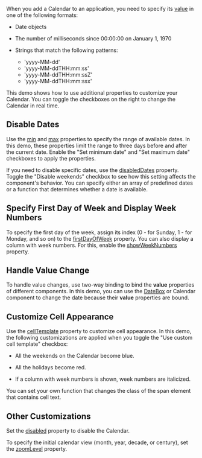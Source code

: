 When you add a Calendar to an application, you need to specify its [value](/Documentation/ApiReference/UI_Components/dxCalendar/Configuration/#value) in one of the following formats: 

- Date objects

- The number of milliseconds since 00:00:00 on January 1, 1970

- Strings that match the following patterns: 
    - 'yyyy-MM-dd'
    - 'yyyy-MM-ddTHH:mm:ss'
    - 'yyyy-MM-ddTHH:mm:ssZ'
    - 'yyyy-MM-ddTHH:mm:ssx' 

This demo shows how to use additional properties to customize your Calendar. You can toggle the checkboxes on the right to change the Calendar in real time.

## Disable Dates

Use the [min](/Documentation/ApiReference/UI_Components/dxCalendar/Configuration/#min) and [max](/Documentation/ApiReference/UI_Components/dxCalendar/Configuration/#max) properties to specify the range of available dates. In this demo, these properties limit the range to three days before and after the current date. Enable the "Set minimum date" and "Set maximum date" checkboxes to apply the properties.

If you need to disable specific dates, use the [disabledDates](/Documentation/ApiReference/UI_Components/dxCalendar/Configuration/#disabledDates) property. Toggle the "Disable weekends" checkbox to see how this setting affects the component's behavior. You can specify either an array of predefined dates or a function that determines whether a date is available.

## Specify First Day of Week and Display Week Numbers

To specify the first day of the week, assign its index (0 - for Sunday, 1 - for Monday, and so on) to the [firstDayOfWeek](/Documentation/ApiReference/UI_Components/dxCalendar/Configuration/#firstDayOfWeek) property. You can also display a column with week numbers. For this, enable the [showWeekNumbers](/Documentation/ApiReference/UI_Components/dxCalendar/Configuration/#showWeekNumbers) property.

## Handle Value Change

To handle value changes, use two-way binding to bind the **value** properties of different components. In this demo, you can use the [DateBox](/Documentation/Guide/UI_Components/DateBox/Getting_Started_with_DateBox/) or Calendar component to change the date because their **value** properties are bound.

## Customize Cell Appearance

Use the [cellTemplate](/Documentation/ApiReference/UI_Components/dxCalendar/Configuration/#cellTemplate) property to customize cell appearance. In this demo, the following customizations are applied when you toggle the "Use custom cell template" checkbox:

- All the weekends on the Calendar become blue.

- All the holidays become red.

- If a column with week numbers is shown, week numbers are italicized.

You can set your own function that changes the class of the span element that contains cell text.

## Other Customizations

Set the [disabled](/Documentation/ApiReference/UI_Components/dxCalendar/Configuration/#disabled) property to disable the Calendar.

To specify the initial calendar view (month, year, decade, or century), set the [zoomLevel](/Documentation/ApiReference/UI_Components/dxCalendar/Configuration/#zoomLevel) property.